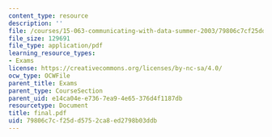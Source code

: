 ```yaml
---
content_type: resource
description: ''
file: /courses/15-063-communicating-with-data-summer-2003/79806c7cf25dd5752ca8ed2798b03ddb_final.pdf
file_size: 129691
file_type: application/pdf
learning_resource_types:
- Exams
license: https://creativecommons.org/licenses/by-nc-sa/4.0/
ocw_type: OCWFile
parent_title: Exams
parent_type: CourseSection
parent_uid: e14ca04e-e736-7ea9-4e65-376d4f1187db
resourcetype: Document
title: final.pdf
uid: 79806c7c-f25d-d575-2ca8-ed2798b03ddb
---
```

